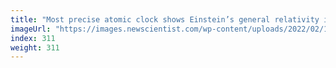 ```yaml
---
title: "Most precise atomic clock shows Einstein’s general relativity is right"
imageUrl: "https://images.newscientist.com/wp-content/uploads/2022/02/16165345/PRI_223720643.jpg?width=600"
index: 311
weight: 311
---
```

